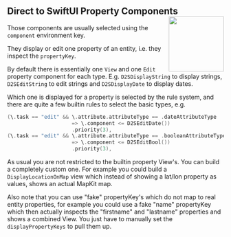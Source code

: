 <h2>Direct to SwiftUI Property Components
  <img src="http://zeezide.com/img/d2s/D2SIcon.svg"
       align="right" width="128" height="128" />
</h2>

Those components are usually selected using the `component` environment key.

They display or edit one property of an entity, i.e. they inspect the 
`propertyKey`.

By default there is essentially one `View` and one `Edit` property component for 
each type. E.g. `D2SDisplayString` to display strings, `D2SEditString` to edit 
strings and `D2SDisplayDate` to display dates.

Which one is displayed for a property is selected by the rule system, and there 
are quite a few builtin rules to select the basic types, e.g.
```swift
(\.task == "edit" && \.attribute.attributeType == .dateAttributeType
                     => \.component <= D2SEditDate())
                     .priority(3),
(\.task == "edit" && \.attribute.attributeType == .booleanAttributeType
                     => \.component <= D2SEditBool())
                     .priority(3),
```

As usual you are not restricted to the builtin property View's. You can build a 
completely custom one. For example you could build a `DisplayLocationOnMap` view 
which instead of showing a lat/lon property as values, shows an actual MapKit 
map.

Also note that you can use "fake" propertyKey's which do not map to real entity 
properties, for example you could use a fake "name" propertyKey which then 
actually inspects the "firstname" and "lastname" properties and shows a combined 
View.
You just have to manually set the `displayPropertyKeys` to pull them up.
